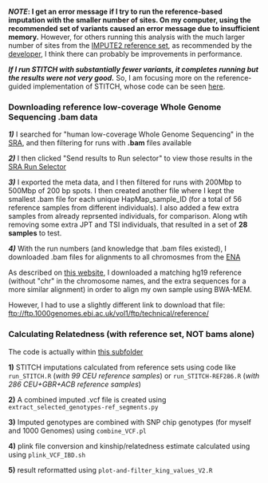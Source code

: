***NOTE*: I get an error message if I try to run the reference-based imputation with the smaller number of sites.  On my computer, using the recommended set of variants caused an error message due to insufficient memory.**  However, for others running this analysis with the much larger number of sites from the [IMPUTE2 reference set](https://mathgen.stats.ox.ac.uk/impute/impute_v2.html#reference), as recommended by the [developer](https://github.com/rwdavies/STITCH/issues/29), I think there can probably be improvements in performance.

***If I run STITCH with substantially fewer variants, it completes running but the results were not very good.***  So, I am focusing more on the reference-guided implementation of STITCH, whose code can be seen [here](https://github.com/cwarden45/DTC_Scripts/tree/master/Color/lcWGS_Genotype_Estimations).

### Downloading reference low-coverage Whole Genome Sequencing .bam data

***1)*** I searched for "human low-coverage Whole Genome Sequencing" in the [SRA](https://www.ncbi.nlm.nih.gov/sra/?term=human+low-coverage+whole+genome+sequencing), and then filtering for runs with **.bam** files available

***2)*** I then clicked "Send results to Run selector" to view those results in the [SRA Run Selector](https://www.ncbi.nlm.nih.gov/Traces/study/?)

***3)*** I exported the meta data, and I then filtered for runs with 200Mbp to 500Mbp of 200 bp spots.  I then created another file where I kept the smallest .bam file for each unique HapMap_sample_ID (for a total of 56 reference samples from different individuals).  I also added a few extra samples from already reprsented individuals, for comparison.  Along wtih removing some extra JPT and TSI individuals, that resulted in a set of **28 samples** to test.

***4)*** With the run numbers (and knowledge that .bam files existed), I downloaded .bam files for alignments to all chromosmes from the [ENA](https://www.ebi.ac.uk/ena)

As described on [this website](https://www.internationalgenome.org/category/reference/), I downloaded a matching hg19 reference (without "chr" in the chromosome names, and the extra sequences for a more similar alignment) in order to align my own sample using BWA-MEM.  

However, I had to use a slightly different link to download that file: ftp://ftp.1000genomes.ebi.ac.uk/vol1/ftp/technical/reference/

### Calculating Relatedness (with reference set, NOT bams alone)

The code is actually within [this subfolder](https://github.com/cwarden45/DTC_Scripts/tree/master/Color/lcWGS_Genotype_Estimations)

**1)** STITCH imputations calculated from reference sets using code like `run_STITCH.R` (*with 99 CEU reference samples*) or `run_STITCH-REF286.R` (*with 286 CEU+GBR+ACB reference samples*)

**2)** A combined imputed .vcf file is created using `extract_selected_genotypes-ref_segments.py`

**3)** Imputed genotypes are combined with SNP chip genotypes (for myself and 1000 Genomes) using `combine_VCF.pl`

**4)** plink file conversion and kinship/relatedness estimate calculated using  using `plink_VCF_IBD.sh`

**5)** result reformatted using `plot-and-filter_king_values_V2.R`
